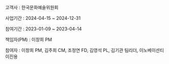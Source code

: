 고객사 : 한국문화예술위원회

사업기간	: 2024-04-15 ~ 2024-12-31

참여기간	: 2023-01-09 ~ 2023-04-14

책임자(PM)	: 이창희 PM

참여자	: 이창희 PM, 김주희 CM, 조정연 FD, 김영석 PL, 김기관 팀리더, 이노베이션티 이진용
